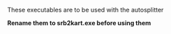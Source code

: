 These executables are to be used with the autosplitter

**Rename them to srb2kart.exe before using them**
